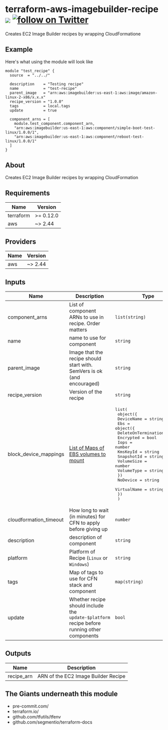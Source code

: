 # terraform-aws-imagebuilder-recipe [![](https://github.com/rhythmictech/terraform-aws-imagebuilder-recipe/workflows/pre-commit-check/badge.svg)](https://github.com/rhythmictech/terraform-aws-imagebuilder-recipe/actions) <a href="https://twitter.com/intent/follow?screen_name=RhythmicTech"><img src="https://img.shields.io/twitter/follow/RhythmicTech?style=social&logo=RhythmicTech" alt="follow on Twitter"></a>
Creates EC2 Image Builder recipes by wrapping CloudFormatione

## Example
Here's what using the module will look like
```hcl
module "test_recipe" {
  source  = "../../"

  description    = "Testing recipe"
  name           = "test-recipe"
  parent_image   = "arn:aws:imagebuilder:us-east-1:aws:image/amazon-linux-2-x86/x.x.x"
  recipe_version = "1.0.0"
  tags           = local.tags
  update         = true

  component_arns = [
    module.test_component.component_arn,
    "arn:aws:imagebuilder:us-east-1:aws:component/simple-boot-test-linux/1.0.0/1",
    "arn:aws:imagebuilder:us-east-1:aws:component/reboot-test-linux/1.0.0/1"
  ]
}
```

## About
Creates EC2 Image Builder recipes by wrapping CloudFormation

<!-- BEGINNING OF PRE-COMMIT-TERRAFORM DOCS HOOK -->
## Requirements

| Name | Version |
|------|---------|
| terraform | >= 0.12.0 |
| aws | ~> 2.44 |

## Providers

| Name | Version |
|------|---------|
| aws | ~> 2.44 |

## Inputs

| Name | Description | Type | Default | Required |
|------|-------------|------|---------|:--------:|
| component\_arns | List of component ARNs to use in recipe. Order matters | `list(string)` | n/a | yes |
| name | name to use for component | `string` | n/a | yes |
| parent\_image | Image that the recipe should start with. SemVers is ok (and encouraged) | `string` | n/a | yes |
| recipe\_version | Version of the recipe | `string` | n/a | yes |
| block\_device\_mappings | [List of Maps of EBS volumes to mount](https://docs.aws.amazon.com/AWSCloudFormation/latest/UserGuide/aws-properties-imagebuilder-imagerecipe-instanceblockdevicemapping.html) | <pre>list(<br>    object({<br>      DeviceName = string<br>      Ebs = object({<br>        DeleteOnTermination = bool<br>        Encrypted           = bool<br>        Iops                = number<br>        KmsKeyId            = string<br>        SnapshotId          = string<br>        VolumeSize          = number<br>        VolumeType          = string<br>      })<br>      NoDevice    = string<br>      VirtualName = string<br>    })<br>  )</pre> | `null` | no |
| cloudformation\_timeout | How long to wait (in minutes) for CFN to apply before giving up | `number` | `10` | no |
| description | description of component | `string` | `null` | no |
| platform | Platform of Recipe (`Linux` or `Windows`) | `string` | `"Linux"` | no |
| tags | Map of tags to use for CFN stack and component | `map(string)` | `{}` | no |
| update | Whether recipe should include the `update-$platform` recipe before running other components | `bool` | `true` | no |

## Outputs

| Name | Description |
|------|-------------|
| recipe\_arn | ARN of the EC2 Image Builder Recipe |

<!-- END OF PRE-COMMIT-TERRAFORM DOCS HOOK -->

## The Giants underneath this module
- pre-commit.com/
- terraform.io/
- github.com/tfutils/tfenv
- github.com/segmentio/terraform-docs

